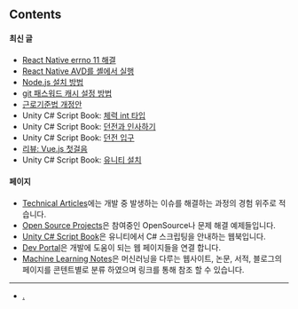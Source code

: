 ## Contents

#### 최신 글

- [React Native errno 11 해결](technical_articles/react_native/resolve_errno_11.md)
- [React Native AVD를 셸에서 실행](./technical_articles/react_native/execution_avd.md)
- [Node.js 설치 방법](./technical_articles/nodejs/nodejs_installation.md)
- [git 패스워드 캐시 설정 방법](./technical_articles/git/setup_git_password_cache.md)
- [근로기준법 개정안](./technical_articles/project_managements/labor_standard_act.md)
- Unity C# Script Book: [체력 int 타입](./technical_articles/unity_csharp_script_book/int_type/index.md)
- Unity C# Script Book: [던전과 인사하기](./technical_articles/unity_csharp_script_book/hello_dungeon/index.md)
- Unity C# Script Book: [던전 입구](./technical_articles/unity_csharp_script_book/entrance_dungeon/index.md)
- [리뷰: Vue.js 첫걸음](./technical_articles/vue/vue_js_first_step.md)
- Unity C# Script Book: [유니티 설치](./technical_articles/unity_csharp_script_book/install/index.md)

#### 페이지

- [Technical Articles](./technical_articles/index.md)에는 개발 중 발생하는 이슈를 해결하는 과정의 경험 위주로 적습니다.
- [Open Source Projects](./opensource_projects/index.md)은 참여중인 OpenSource나 문제 해결 예제들입니다.
- [Unity C# Script Book](technical_articles/unity_csharp_script_book/index.md)은 유니티에서 C# 스크립팅을 안내하는 웹북입니다.
- [Dev Portal](dev_portal/index.md)은 개발에 도움이 되는 웹 페이지들을 연결 합니다.
- [Machine Learning Notes](./machine_learning_notes/index.md)은 머신러닝을 다루는 웹사이트, 논문, 서적, 블로그의 페이지를 콘텐트별로 분류 하였으며 링크를 통해 참조 할 수 있습니다.


---

- [.](./medical_information_systems/index.md)



